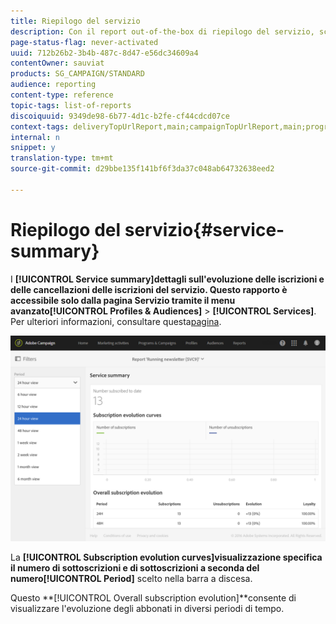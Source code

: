 ```yaml
---
title: Riepilogo del servizio
description: Con il report out-of-the-box di riepilogo del servizio, scoprite l'evoluzione delle iscrizioni e delle sottoscrizioni.
page-status-flag: never-activated
uuid: 712b26b2-3b4b-487c-8d47-e56dc34609a4
contentOwner: sauviat
products: SG_CAMPAIGN/STANDARD
audience: reporting
content-type: reference
topic-tags: list-of-reports
discoiquuid: 9349de98-6b77-4d1c-b2fe-cf44cdcd07ce
context-tags: deliveryTopUrlReport,main;campaignTopUrlReport,main;programTopUrlReport,main
internal: n
snippet: y
translation-type: tm+mt
source-git-commit: d29bbe135f141bf6f3da37c048ab64732638eed2

---
```



# Riepilogo del servizio{#service-summary}

I **[!UICONTROL Service summary]**dettagli sull&#39;evoluzione delle iscrizioni e delle cancellazioni delle iscrizioni del servizio.
Questo rapporto è accessibile solo dalla pagina Servizio tramite il menu avanzato**[!UICONTROL Profiles & Audiences]** > **[!UICONTROL Services]**. Per ulteriori informazioni, consultare questa[pagina](../../audiences/using/monitoring-subscriptions.md#service-reports).

![](assets/service-summary.png)

La **[!UICONTROL Subscription evolution curves]**visualizzazione specifica il numero di sottoscrizioni e di sottoscrizioni a seconda del numero**[!UICONTROL Period]** scelto nella barra a discesa.

Questo **[!UICONTROL Overall subscription evolution]**consente di visualizzare l&#39;evoluzione degli abbonati in diversi periodi di tempo.
